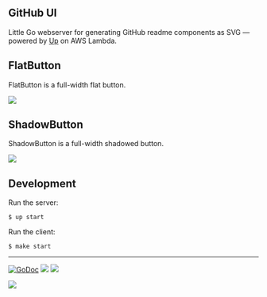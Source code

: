 ## GitHub UI

Little Go webserver for generating GitHub readme components as SVG — powered by [Up](https://github.com/apex/up) on AWS Lambda.

## FlatButton

FlatButton is a full-width flat button.

![](https://gui.apex.sh/component?name=FlatButton&config={"text":"SUBSCRIBE","color":"7956EF"})

## ShadowButton

ShadowButton is a full-width shadowed button.

![](https://gui.apex.sh/component?name=ShadowButton&config={"text":"SUBSCRIBE","color":"7956EF"})

## Development

Run the server:

```
$ up start
```

Run the client:

```
$ make start
```

---

[![GoDoc](https://godoc.org/github.com/apex/gui?status.svg)](https://godoc.org/github.com/apex/gui)
![](https://img.shields.io/badge/license-MIT-blue.svg)
![](https://img.shields.io/badge/status-stable-green.svg)

<a href="https://apex.sh"><img src="http://tjholowaychuk.com:6000/svg/sponsor"></a>
